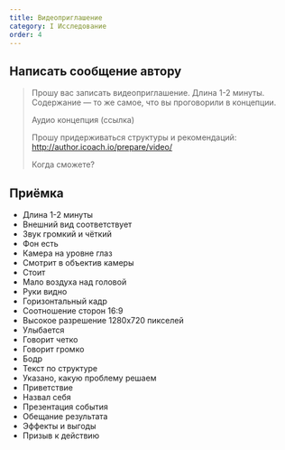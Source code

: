 ```yaml
---
title: Видеоприглашение
category: I Исследование
order: 4
---
```


## Написать сообщение автору

> Прошу вас записать видеоприглашение. Длина 1-2 минуты. Содержание — то же самое, что вы проговорили в концепции.
> 
> Аудио концепция (ссылка)
> 
> Прошу придерживаться структуры и рекомендаций: http://author.icoach.io/prepare/video/
> 
> Когда сможете?

## Приёмка

* Длина 1-2 минуты
* Внешний вид соответствует
* Звук громкий и чёткий
* Фон есть
* Камера на уровне глаз
* Смотрит в объектив камеры
* Стоит
* Мало воздуха над головой
* Руки видно
* Горизонтальный кадр
* Соотношение сторон 16:9
* Высокое разрешение 1280х720 пикселей
* Улыбается
* Говорит четко
* Говорит громко
* Бодр
* Текст по структуре
* Указано, какую проблему решаем
* Приветствие
* Назвал себя
* Презентация события
* Обещание результата
* Эффекты и выгоды
* Призыв к действию